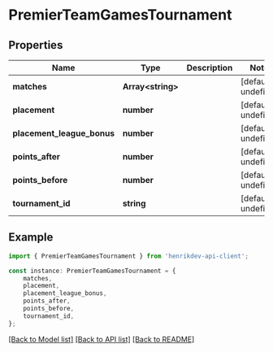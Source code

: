 # PremierTeamGamesTournament


## Properties

Name | Type | Description | Notes
------------ | ------------- | ------------- | -------------
**matches** | **Array&lt;string&gt;** |  | [default to undefined]
**placement** | **number** |  | [default to undefined]
**placement_league_bonus** | **number** |  | [default to undefined]
**points_after** | **number** |  | [default to undefined]
**points_before** | **number** |  | [default to undefined]
**tournament_id** | **string** |  | [default to undefined]

## Example

```typescript
import { PremierTeamGamesTournament } from 'henrikdev-api-client';

const instance: PremierTeamGamesTournament = {
    matches,
    placement,
    placement_league_bonus,
    points_after,
    points_before,
    tournament_id,
};
```

[[Back to Model list]](../README.md#documentation-for-models) [[Back to API list]](../README.md#documentation-for-api-endpoints) [[Back to README]](../README.md)
